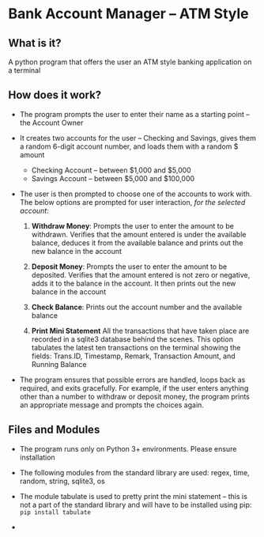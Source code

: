# Bank Account Manager – ATM Style

## What is it?
  A python program that offers the user an ATM style banking application on a terminal
 
## How does it work?

- The program prompts the user to enter their name as a starting point – the Account Owner

- It creates two accounts for the user – Checking and Savings, gives them a random 6-digit account number, and loads them with a random $ amount
  - Checking Account – between $1,000 and $5,000
  - Savings Account – between $5,000 and $100,000

- The user is then prompted to choose one of the accounts to work with. The below options are prompted for user interaction, *for the selected account*:
  1.	**Withdraw Money**: 
        Prompts the user to enter the amount to be withdrawn.
        Verifies that the amount entered is under the available balance, deduces it from the available balance and prints out the new balance in the account
  2. **Deposit Money**:
      Prompts the user to enter the amount to be deposited.
      Verifies that the amount entered is not zero or negative, adds it to the balance in the account. It then prints out the new balance in the account

  3.	**Check Balance**: 
      Prints out the account number and the available balance

  4.	**Print Mini Statement**
        All the transactions that have taken place are recorded in a sqlite3 database behind the scenes. This option tabulates the latest ten transactions on the terminal showing the fields: Trans.ID, Timestamp, Remark, Transaction Amount, and Running Balance

- The program ensures that possible errors are handled, loops back as required, and exits gracefully. For example, if the user enters anything other than a number to withdraw or deposit money, the program prints an appropriate message and prompts the choices again.


## Files and Modules
- The program runs only on Python 3+ environments. Please ensure installation

- The following modules from the standard library are used:
regex, time, random, string, sqlite3, os

- The module tabulate is used to pretty print the mini statement – this is not a part of the standard library and will have to be installed using pip: ```pip install tabulate```
-
